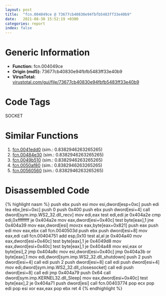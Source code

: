 ```yaml
---
layout: post
title:  "fcn.004049ce @ 73677cb40830e94fbfb5483ff33e40b9"
date:   2021-08-30 15:52:19 +0300
categories: report
index: false
---
```


# Generic Information
- **Function:** fcn.004049ce
- **Origin (md5):** 73677cb40830e94fbfb5483ff33e40b9
- **VirusTotal:** [virustotal.com/gui/file/73677cb40830e94fbfb5483ff33e40b9][virustotal_ref]

# Code Tags
<span class="tag" id="SOCKET">SOCKET</span>


# Similar Functions

1. [fcn.0041edd0][similar_1_ref] (sim.: 0.8382946263265265)
2. [fcn.00484e30][similar_2_ref] (sim.: 0.8382946263265265)
3. [fcn.0049b510][similar_3_ref] (sim.: 0.8382946263265265)
4. [fcn.0050af80][similar_4_ref] (sim.: 0.8382946263265265)
5. [fcn.00560560][similar_5_ref] (sim.: 0.8382946263265265)


# Disassembled Code

{% highlight nasm %}
push ebx
push esi
mov esi,dword[esp+0xc]
push edi
lea ebx,[esi+0xc]
push 0
push 0x400
push ebx
push dword[esi+4]
call dword[sym.imp.WS2_32.dll_recv]
mov edi,eax
test edi,edi
je 0x404a2e
cmp edi,0xffffffff
je 0x404a2e
mov eax,dword[esi+0x40c]
test byte[eax],1
jne 0x404a39
mov eax,dword[esi]
movzx eax,byte[eax+0x821]
push eax
push edi
mov eax,ebx
call fcn.0040503d
push ebx
push dword[esi+8]
mov eax,edi
call fcn.00404751
add esp,0x10
test al,al
je 0x404a40
mov eax,dword[esi+0x40c]
test byte[eax],1
je 0x4049d8
mov eax,dword[esi+0x40c]
test byte[eax],1
je 0x404a48
mov esi,eax
or byte[esi],2
jmp 0x404a8c
mov esi,dword[esi+0x40c]
jmp 0x404a3b
or byte[eax],1
mov edi,dword[sym.imp.WS2_32.dll_shutdown]
push 2
push dword[esi+4]
call edi
push 2
push dword[esi+8]
call edi
push dword[esi+4]
mov edi,dword[sym.imp.WS2_32.dll_closesocket]
call edi
push dword[esi+8]
call edi
jmp 0x404a79
push 0x64
call dword[sym.imp.KERNEL32.dll_Sleep]
mov eax,dword[esi+0x40c]
test byte[eax],2
je 0x404a71
push dword[esi]
call fcn.00403774
pop ecx
pop edi
pop esi
xor eax,eax
pop ebx
ret 4
{% endhighlight %}


[similar_1_ref]: /report/fcn.0041edd0@3e981d1767f44f5fe2446a49ffe52f4e
[similar_2_ref]: /report/fcn.00484e30@3e981d1767f44f5fe2446a49ffe52f4e
[similar_3_ref]: /report/fcn.0049b510@7453c96a6fbd42ec690b8deb53eafcba
[similar_4_ref]: /report/fcn.0050af80@7453c96a6fbd42ec690b8deb53eafcba
[similar_5_ref]: /report/fcn.00560560@7453c96a6fbd42ec690b8deb53eafcba
[virustotal_ref]: https://www.virustotal.com/gui/file/73677cb40830e94fbfb5483ff33e40b9